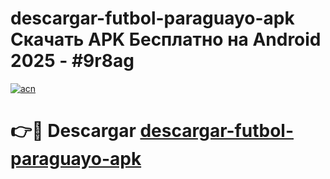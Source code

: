 # descargar-futbol-paraguayo-apk Скачать APK Бесплатно на Android 2025 - #9r8ag

[![acn](https://github.com/user-attachments/assets/0f9c940e-d8b0-45ae-aac7-cd30a18b3e1c)](https://apps.freeplayer.one?title=descargar-futbol-paraguayo-apk&ref=9RF)

# 👉🔴 Descargar [descargar-futbol-paraguayo-apk](https://apps.freeplayer.one?title=descargar-futbol-paraguayo-apk&ref=9RF)